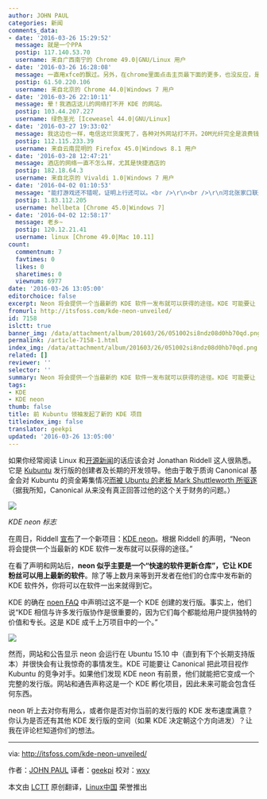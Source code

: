 ```yaml
---
author: JOHN PAUL
categories: 新闻
comments_data:
- date: '2016-03-26 15:29:52'
  message: 就是一个PPA
  postip: 117.140.53.70
  username: 来自广西南宁的 Chrome 49.0|GNU/Linux 用户
- date: '2016-03-26 16:28:08'
  message: 一直用xfce的飘过。另外，在chrome里面点击主页最下面的更多，也没反应，是不是有问题了啊？
  postip: 61.50.220.106
  username: 来自北京的 Chrome 44.0|Windows 7 用户
- date: '2016-03-26 22:10:11'
  message: 晕！我酒店这儿的网络打不开 KDE 的网站。
  postip: 103.44.207.227
  username: 绿色圣光 [Iceweasel 44.0|GNU/Linux]
- date: '2016-03-27 19:33:02'
  message: 我这边也一样，电信这烂货废死了，各种对外网站打不开。20M光纤完全是浪费钱，只能打游戏
  postip: 112.115.233.39
  username: 来自云南昆明的 Firefox 45.0|Windows 8.1 用户
- date: '2016-03-28 12:47:21'
  message: 酒店的网络一直不怎么样，尤其是快捷酒店的
  postip: 182.18.64.3
  username: 来自北京的 Vivaldi 1.0|Windows 7 用户
- date: '2016-04-02 01:10:53'
  message: "能打游戏还不错呢，证明上行还可以。<br />\r\n<br />\r\n河北张家口联通50M宽带，上传500KB……"
  postip: 1.83.112.205
  username: hellbeta [Chrome 45.0|Windows 7]
- date: '2016-04-02 12:58:17'
  message: 老乡~
  postip: 120.12.21.41
  username: linux [Chrome 49.0|Mac 10.11]
count:
  commentnum: 7
  favtimes: 0
  likes: 0
  sharetimes: 0
  viewnum: 6977
date: '2016-03-26 13:05:00'
editorchoice: false
excerpt: Neon 将会提供一个当最新的 KDE 软件一发布就可以获得的途径。KDE 可能要让 Canonical 看到此项目是 Kubuntu 的竞争对手。
fromurl: http://itsfoss.com/kde-neon-unveiled/
id: 7158
islctt: true
banner_img: /data/attachment/album/201603/26/051002si8ndz08d0hb70qd.png
permalink: /article-7158-1.html
index_img: /data/attachment/album/201603/26/051002si8ndz08d0hb70qd.png.thumb.jpg
related: []
reviewer: ''
selector: ''
summary: Neon 将会提供一个当最新的 KDE 软件一发布就可以获得的途径。KDE 可能要让 Canonical 看到此项目是 Kubuntu 的竞争对手。
tags:
- KDE
- KDE neon
thumb: false
title: 前 Kubuntu 领袖发起了新的 KDE 项目
titleindex_img: false
translator: geekpi
updated: '2016-03-26 13:05:00'
---
```


如果你经常阅读 Linux 和[开源新闻](http://itsfoss.com/categories/news/)的话应该会对 Jonathan Riddell 这人很熟悉。它是 [Kubuntu](http://www.kubuntu.org/) 发行版的创建者及长期的开发领导。他由于敢于质询 Canonical 基金会对 Kubuntu 的资金筹集情况[而被 Ubuntu 的老板 Mark Shuttleworth 所驱逐](/article-5529-1.html) （据我所知，Canonical 从来没有真正回答过他的这个关于财务的问题。）


![](/data/attachment/album/201603/26/051002si8ndz08d0hb70qd.png)


*KDE neon 标志*


在周日，Riddell [宣布](https://dot.kde.org/2016/01/30/fosdem-announcing-kde-neon)了一个新项目：[KDE neon](http://neon.kde.org.uk/)。根据 Riddell 的声明，“Neon 将会提供一个当最新的 KDE 软件一发布就可以获得的途径。”


在看了声明和网站后，**neon 似乎主要是一个“快速的软件更新仓库”，它让 KDE 粉丝可以用上最新的软件**。除了等上数月来等到开发者在他们的仓库中发布新的 KDE 软件外，你将可以在软件一出来就得到它。


KDE 的确在 [noen FAQ](http://neon.kde.org.uk/faq) 中声明过这不是一个 KDE 创建的发行版。事实上，他们说“KDE 相信与许多发行版协作是很重要的，因为它们每个都能给用户提供独特的价值和专长。这是 KDE 成千上万项目中的一个。”


![](/data/attachment/album/201603/26/051003ly5bykve8dgzd4bd.jpg)


然而，网站和公告显示 neon 会运行在 Ubuntu 15.10 中（直到有下个长期支持版本）并很快会有让我惊奇的事情发生。KDE 可能要让 Canonical 把此项目视作 Kubuntu 的竞争对手。如果他们发现 KDE neon 有前景，他们就能把它变成一个完整的发行版。网站和通告声称这是一个 KDE 孵化项目，因此未来可能会包含任何东西。


neon 听上去对你有用么，或者你是否对你当前的发行版的 KDE 发布速度满意？你认为是否还有其他 KDE 发行版的空间（如果 KDE 决定朝这个方向进发）？让我在评论栏知道你们的想法。




---


via: <http://itsfoss.com/kde-neon-unveiled/>


作者：[JOHN PAUL](http://itsfoss.com/author/john/) 译者：[geekpi](https://github.com/geekpi) 校对：[wxy](https://github.com/wxy)


本文由 [LCTT](https://github.com/LCTT/TranslateProject) 原创翻译，[Linux中国](https://linux.cn/) 荣誉推出